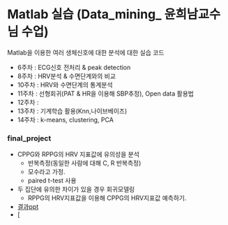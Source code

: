 # Matlab 실습 (Data_mining_ 윤희남교수님 수업)
Matlab을 이용한 여러 생체신호에 대한 분석에 대한 실습 코드

- 6주차 : ECG신호 전처리 & peak detection
- 8주차 : HRV분석 & 수면단계와의 비교
- 10주차 : HRV와 수면단계의 통계분석
- 11주차 : 선형회귀(PAT & HR을 이용해 SBP추정), Open data 활용법
- 12주차 : 
- 13주차 : 기계학습 활용(Knn,나이브베이즈)
- 14주차 : k-means, clustering, PCA
### final_project
- CPPG와 RPPG의 HRV 지표값에 유의성을 분석 
  - 반복측정(동일한 사람에 대해 C, R 반복측정)
  - 모수라고 가정.
  - paired t-test 사용
- 두 집단에 유의한 차이가 있을 경우 회귀모델링
  - RPPG의 HRV지표값을 이용해 CPPG의 HRV지표값 예측하기.
- [결과ppt](https://github.com/sugyeong-yu/TIL/blob/main/Matlab/%5B%EA%B8%B0%EB%A7%90%5DRPPG%20HRV%EB%A1%9C%20CPPG%20HRG%20%EC%98%88%EC%B8%A1%ED%95%98%EA%B8%B0_%EA%B2%B0%EA%B3%BC.pdf)
- [
